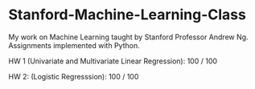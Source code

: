# Stanford-Machine-Learning-Class

My work on Machine Learning taught by Stanford Professor Andrew Ng. Assignments implemented with Python.

HW 1 (Univariate and Multivariate Linear Regression): 100 / 100

HW 2: (Logistic Regresssion): 100 / 100


